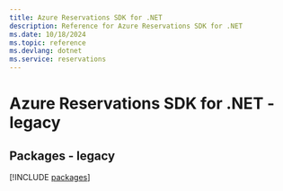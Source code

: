 ```yaml
---
title: Azure Reservations SDK for .NET
description: Reference for Azure Reservations SDK for .NET
ms.date: 10/18/2024
ms.topic: reference
ms.devlang: dotnet
ms.service: reservations
---
```

# Azure Reservations SDK for .NET - legacy
## Packages - legacy
[!INCLUDE [packages](reservations-index.md)]